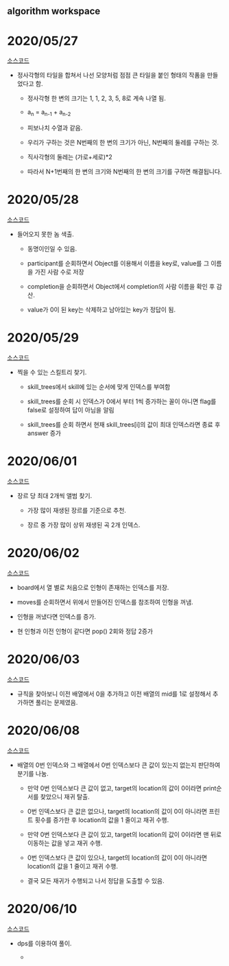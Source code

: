 ## algorithm workspace



# 2020/05/27

[소스코드](./TileOrnament.js)

+ 정사각형의 타일을 합쳐서 나선 모양처럼 점점 큰 타일을 붙인 형태의 작품을 만들었다고 함.

  + 정사각형 한 변의 크기는 1, 1, 2, 3, 5, 8로 계속 나열 됨.

  + a<sub>n</sub> = a<sub>n-1</sub> + a<sub>n-2</sub>

  + 피보나치 수열과 같음.

    

  + 우리가 구하는 것은 N번째의 한 변의 크기가 아닌, N번째의 둘레를 구하는 것.

  + 직사각형의 둘레는 (가로+세로)*2

    

  + 따라서 N+1번째의 한 변의 크기와 N번째의 한 변의 크기를 구하면 해결됩니다.

# 2020/05/28

[소스코드](./UncompletedPlayer.js)

+ 들어오지 못한 놈 색출.

  + 동명이인일 수 있음.

  + participant를 순회하면서 Object를 이용해서 이름을 key로, value를 그 이름을 가진 사람 수로 저장

  + completion을 순회하면서 Object에서 completion의 사람 이름을 확인 후 감산.

  + value가 0이 된 key는 삭제하고 남아있는 key가 정답이 됨.


# 2020/05/29

[소스코드](./SkillTree.js)

+ 찍을 수 있는 스킬트리 찾기.

  + skill_trees에서 skill에 있는 순서에 맞게 인덱스를 부여함

  + skill_trees를 순회 시 인덱스가 0에서 부터 1씩 증가하는 꼴이 아니면 flag를 false로 설정하여 답이 아님을 알림

  + skill_trees를 순회 하면서 현재 skill_trees[i]의 값이 최대 인덱스라면 종료 후 answer 증가

# 2020/06/01

[소스코드](./BestAlbum.js)

+ 장르 당 최대 2개씩 앨범 찾기.

  + 가장 많이 재생된 장르를 기준으로 추천.

  + 장르 중 가장 많이 상위 재생된 곡 2개 인덱스.

# 2020/06/02

[소스코드](./ClawMachineGame.js)

+ board에서 열 별로 처음으로 인형이 존재하는 인덱스를 저장.

+ moves를 순회하면서 위에서 만들어진 인덱스를 참조하여 인형을 꺼냄.

+ 인형을 꺼냈다면 인덱스를 증가.

+ 현 인형과 이전 인형이 같다면 pop() 2회와 정답 2증가

# 2020/06/03

[소스코드](./Origami.js)

+ 규칙을 찾아보니 이전 배열에서 0을 추가하고 이전 배열의 mid를 1로 설정해서 추가하면 풀리는 문제였음.

# 2020/06/08

[소스코드](./Printer.js)

+ 배열의 0번 인덱스와 그 배열에서 0번 인덱스보다 큰 값이 있는지 없는지 판단하여 분기를 나눔.

  + 만약 0번 인덱스보다 큰 값이 없고, target의 location의 값이 0이라면 print순서를 찾았으니 재귀 탈출.

  + 0번 인덱스보다 큰 값은 없으나, target의 location의 값이 0이 아니라면 프린트 횟수를 증가한 후 location의 값을 1 줄이고 재귀 수행.

  + 만약 0번 인덱스보다 큰 값이 있고, target의 location의 값이 0이라면 맨 뒤로 이동하는 값을 넣고 재귀 수행.

  + 0번 인덱스보다 큰 값이 있으나, target의 location의 값이 0이 아니라면 location의 값을 1 줄이고 재귀 수행.

  + 결국 모든 재귀가 수행되고 나서 정답을 도출할 수 있음.

# 2020/06/10

[소스코드](./WordTranslate.js)

+ dps를 이용하여 풀이.

  +